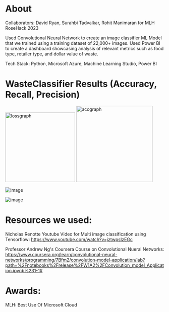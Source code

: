 # About
Collaborators: David Ryan, Surahbi Tadvalkar, Rohit Manimaran for MLH RoseHack 2023 

Used Convolutional Neural Network to create an image classifier ML Model that we trained using a training dataset of 22,000+ images. Used Power BI to create a dashboard showcasing analysis of relevant metrics such as food type, retailer type, and dollar value of waste.

Tech Stack: Python, Microsoft Azure, Machine Learning Studio, Power BI

# WasteClassifier Results (Accuracy, Recall, Precision)
<img width="221" alt="lossgraph" src="https://user-images.githubusercontent.com/52841122/212564010-83aefe44-bfc3-4f69-9df2-f8976a5c0570.png">

<img width="242" alt="accgraph" src="https://user-images.githubusercontent.com/52841122/212564015-2d49cfe9-dc7f-4444-a712-69fbda64dacc.png">

![image](https://user-images.githubusercontent.com/102700240/213829984-7317ab22-50c3-47d8-a1a5-81ac1b746a5a.png)

![image](https://user-images.githubusercontent.com/102700240/213829959-eb81a4d5-bebe-4282-a76d-a02a3c979c91.png)

# Resources we used: 
Nicholas Renotte Youtube Video for Multi image classification using Tensorflow:
https://www.youtube.com/watch?v=jztwpsIzEGc

Professor Andrew Ng's Coursera Course on Convolutional Nueral Networks: 
https://www.coursera.org/learn/convolutional-neural-networks/programming/7Bfm2/convolution-model-application/lab?path=%2Fnotebooks%2Frelease%2FW1A2%2FConvolution_model_Application.ipynb%231-1#

# Awards:

MLH: Best Use Of Microsoft Cloud
